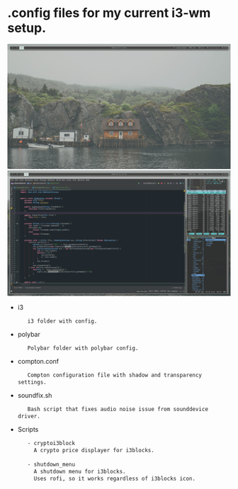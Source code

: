 # .config files for my current i3-wm setup.        
![Empty](screenshots/1.png?raw=true "Empty")
![Idea](screenshots/3.png?raw=true "Idea")
         
- i3
  
         i3 folder with config.
  
- polybar
  
         Polybar folder with polybar config. 
  
- compton.conf

         Compton configuration file with shadow and transparency settings.
  
- soundfix.sh

         Bash script that fixes audio noise issue from sounddevice driver.

- Scripts

         - cryptoi3block
           A crypto price displayer for i3blocks.
  
         - shutdown_menu
           A shutdown menu for i3blocks.
           Uses rofi, so it works regardless of i3blocks icon.
